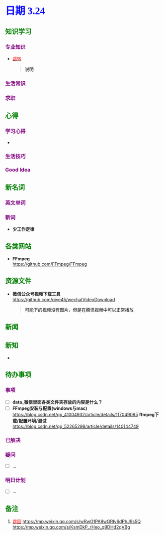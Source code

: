 ## <font color = blue face=楷体 size=6>日期 3.24 </font>

## <font color = green>知识学习 </font>
### <font color = purple>专业知识 </font>
+  <a id = "01-1">  [<font color = red>跳转</font>](#01-2)
   > <font color = o> 说明 </font>
### <font color = purple>生活常识 </font>

### <font color = purple>求职 </font>



## <font color = green>心得 </font>
### <font color = purple>学习心得 </font>
+ 
### <font color = purple>生活技巧 </font>

### <font color = purple>Good Idea </font>



## <font color = green>新名词 </font>
### <font color = purple>英文单词 </font>
### <font color = purple>新词 </font>
+ **少工作定律**  
	


## <font color = green>各类网站 </font>
+ **FFmpeg**  
	https://github.com/FFmpeg/FFmpeg
	

## <font color = green>资源文件 </font>
+ **微信公众号视频下载工具**  	
		https://github.com/qiye45/wechatVideoDownload  
	> <font color =o> 可能下的视频没有图片，但是在腾讯视频中可以正常播放</font>
 	 

## <font color = green>新闻 </font>


## <font color = green>新知 </font>
+ 

## <font color = green>待办事项 </font>
### <font color = purple>事项 </font>
- [ ] **data_微信里面各类文件夹存放的内容是什么？**  
- [ ] **FFmpeg安装与配置(windows与mac)**   
		https://blog.csdn.net/qq_41004932/article/details/117049095
		**ffmpeg下载/配置环境/测试**  
		https://blog.csdn.net/qq_52265298/article/details/140144749
### <font color = purple>已解决 </font>
### <font color = purple>疑问 </font>
- [ ] ...
### <font color = purple>明日计划 </font>
- [ ] ...


## <font color = green>备注 </font>
  1. <a id ="01-2">[<font color = red>跳回</font>](#01-1)
https://mp.weixin.qq.com/s/wRwG1PA8wGRIv6dPhJ9s5Q
https://mp.weixin.qq.com/s/KsmDkP_rHeo_q9DHd2qVBg
<!--stackedit_data:
eyJoaXN0b3J5IjpbLTE1MzE2NDgxNjQsMTk2NDM4MTAzNCwxOT
M2Njk3MTcyLDgzOTM3MTYzMiwxMDc1MTc4MjUxLDk3Nzg4MjE5
MSwtNjgyNzA5MzEsMTg3NDYzOTg1NiwtMTY4MzI1MDg4MywtMT
EwNjU1Nzk2MiwtMTYzODI4ODU5NSwtMTk5OTQ0OTEwOCwyODI4
MDk2LC0yOTYwMjQyOTUsLTQ2MjQyMTc4NCwtNTI0MjQ0MTIwLD
IxMTQzNTU4MywtMTI1MzU5NzU0Nl19
-->